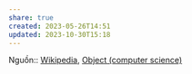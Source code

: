 ```yaml
---
share: true
created: 2023-05-26T14:51
updated: 2023-10-30T15:18
---
```


Nguồn:: [Wikipedia](./Wikipedia.md), [Object (computer science)](https://en.wikipedia.org/wiki/Object_(computer_science))
